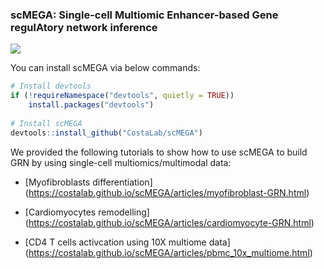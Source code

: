 ### scMEGA: Single-cell Multiomic Enhancer-based Gene regulAtory network inference

![](https://costalab.github.io/scMEGA/reference/figures/schematic.png)


You can install scMEGA via below commands:
```R
# Install devtools
if (!requireNamespace("devtools", quietly = TRUE))
    install.packages("devtools")
    
# Install scMEGA
devtools::install_github("CostaLab/scMEGA")
```

We provided the following tutorials to show how to use scMEGA to build GRN by using single-cell multiomics/multimodal data:

* [Myofibroblasts differentiation] (https://costalab.github.io/scMEGA/articles/myofibroblast-GRN.html)

* [Cardiomyocytes remodelling] (https://costalab.github.io/scMEGA/articles/cardiomyocyte-GRN.html)

* [CD4 T cells activcation using 10X multiome data] (https://costalab.github.io/scMEGA/articles/pbmc_10x_multiome.html)


